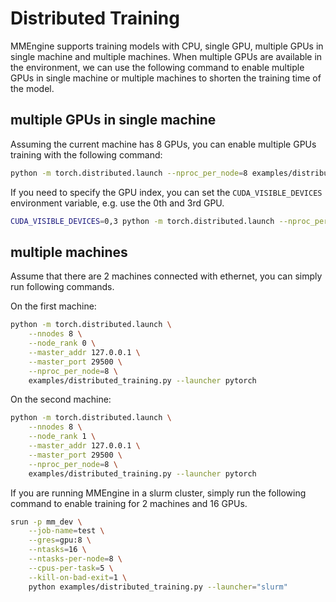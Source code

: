 # Distributed Training

MMEngine supports training models with CPU, single GPU, multiple GPUs in single machine and multiple machines. When multiple GPUs are available in the environment, we can use the following command to enable multiple GPUs in single machine or multiple machines to shorten the training time of the model.

## multiple GPUs in single machine

Assuming the current machine has 8 GPUs, you can enable multiple GPUs training with the following command:

```bash
python -m torch.distributed.launch --nproc_per_node=8 examples/distributed_training.py --launcher pytorch
```

If you need to specify the GPU index, you can set the `CUDA_VISIBLE_DEVICES` environment variable, e.g. use the 0th and 3rd GPU.

```bash
CUDA_VISIBLE_DEVICES=0,3 python -m torch.distributed.launch --nproc_per_node=2 examples/distributed_training.py --launcher pytorch
```

## multiple machines

Assume that there are 2 machines connected with ethernet, you can simply run following commands.

On the first machine:

```bash
python -m torch.distributed.launch \
    --nnodes 8 \
    --node_rank 0 \
    --master_addr 127.0.0.1 \
    --master_port 29500 \
    --nproc_per_node=8 \
    examples/distributed_training.py --launcher pytorch
```

On the second machine:

```bash
python -m torch.distributed.launch \
    --nnodes 8 \
    --node_rank 1 \
    --master_addr 127.0.0.1 \
    --master_port 29500 \
    --nproc_per_node=8 \
    examples/distributed_training.py --launcher pytorch
```

If you are running MMEngine in a slurm cluster, simply run the following command to enable training for 2 machines and 16 GPUs.

```bash
srun -p mm_dev \
    --job-name=test \
    --gres=gpu:8 \
    --ntasks=16 \
    --ntasks-per-node=8 \
    --cpus-per-task=5 \
    --kill-on-bad-exit=1 \
    python examples/distributed_training.py --launcher="slurm"
```
